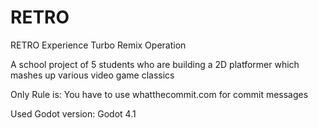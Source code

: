 # RETRO
RETRO Experience Turbo Remix Operation

A school project of 5 students who are building a 2D platformer which mashes up various video game classics

Only Rule is: You have to use whatthecommit.com for commit messages

Used Godot version: Godot 4.1
